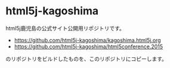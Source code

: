 # html5j-kagoshima

html5j鹿児島の公式サイト公開用リポジトリです。

* https://github.com/html5j-kagoshima/kagoshima.html5j.org
* https://github.com/html5j-kagoshima/html5conference.2015

のリポジトリをビルドしたものを、このリポジトリにコピーします。


